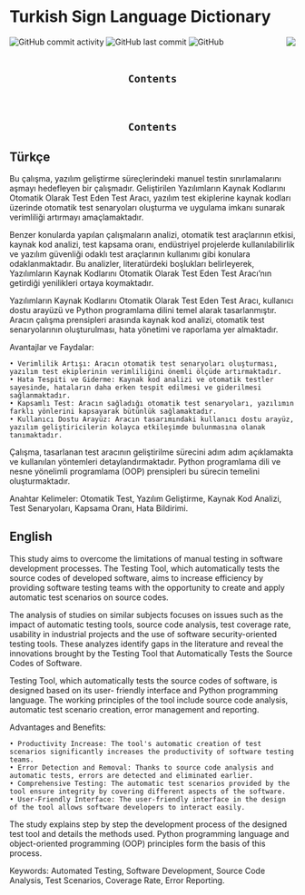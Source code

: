 <h1> Turkish Sign Language Dictionary </h1>
<div align="left" width="100%">

<img alt="GitHub commit activity" src="https://img.shields.io/github/commit-activity/w/oncado86/auto_test_tool?label=Commit%20Activity&style=plastic">
<img alt="GitHub last commit" src="https://img.shields.io/github/last-commit/oncado86/auto_test_tool?label=Last%20Commit&style=plastic">
<img alt="GitHub" src="https://img.shields.io/github/license/oncado86/auto_test_tool?label=License&style=plastic">

<img align="right" src="https://visitor-badge.laobi.icu/badge?page_id=oncado86.auto_test_tool&right_color=lightgrey&format=true&left_text=My%20Page%20Visitors">
</div>
<br>
<h2 align="center"><code>Contents</code></h2>

</div>
<br>
<h2 align="center"><code>Contents</code></h2>

## Türkçe
Bu çalışma, yazılım geliştirme süreçlerindeki manuel testin sınırlamalarını aşmayı hedefleyen bir çalışmadır. Geliştirilen Yazılımların Kaynak Kodlarını Otomatik Olarak Test Eden Test Aracı, yazılım test ekiplerine kaynak kodları üzerinde otomatik test senaryoları oluşturma ve uygulama imkanı sunarak verimliliği artırmayı amaçlamaktadır.

Benzer konularda yapılan çalışmaların analizi, otomatik test araçlarının etkisi, kaynak kod analizi, test kapsama oranı, endüstriyel projelerde kullanılabilirlik ve yazılım güvenliği odaklı test araçlarının kullanımı gibi konulara odaklanmaktadır. Bu analizler, literatürdeki boşlukları belirleyerek, Yazılımların Kaynak Kodlarını Otomatik Olarak Test Eden Test Aracı’nın getirdiği
yenilikleri ortaya koymaktadır.

Yazılımların Kaynak Kodlarını Otomatik Olarak Test Eden Test Aracı, kullanıcı dostu arayüzü ve Python programlama dilini temel alarak tasarlanmıştır. Aracın çalışma prensipleri arasında kaynak kod analizi, otomatik test senaryolarının oluşturulması, hata yönetimi ve raporlama yer almaktadır.

Avantajlar ve Faydalar:

    • Verimlilik Artışı: Aracın otomatik test senaryoları oluşturması, yazılım test ekiplerinin verimliliğini önemli ölçüde artırmaktadır.
    • Hata Tespiti ve Giderme: Kaynak kod analizi ve otomatik testler sayesinde, hataların daha erken tespit edilmesi ve giderilmesi sağlanmaktadır.
    • Kapsamlı Test: Aracın sağladığı otomatik test senaryoları, yazılımın farklı yönlerini kapsayarak bütünlük sağlamaktadır.
    • Kullanıcı Dostu Arayüz: Aracın tasarımındaki kullanıcı dostu arayüz, yazılım geliştiricilerin kolayca etkileşimde bulunmasına olanak tanımaktadır.

Çalışma, tasarlanan test aracının geliştirilme sürecini adım adım açıklamakta ve kullanılan yöntemleri detaylandırmaktadır. Python programlama dili ve nesne yönelimli programlama (OOP) prensipleri bu sürecin temelini oluşturmaktadır.

Anahtar Kelimeler: Otomatik Test, Yazılım Geliştirme, Kaynak Kod Analizi, Test Senaryoları, Kapsama Oranı, Hata Bildirimi.

##
## English
This study aims to overcome the limitations of manual testing in software development processes. The Testing Tool, which automatically tests the source codes of developed software, aims to
increase efficiency by providing software testing teams with the opportunity to create and apply automatic test scenarios on source codes.

The analysis of studies on similar subjects focuses on issues such as the impact of automatic testing tools, source code analysis, test coverage rate, usability in industrial projects and the use of software security-oriented testing tools. These analyzes identify gaps in the literature and reveal the innovations brought by the Testing Tool that Automatically Tests the Source Codes of Software.

Testing Tool, which automatically tests the source codes of software, is designed based on its user- friendly interface and Python programming language. The working principles of the tool include source code analysis, automatic test scenario creation, error management and reporting.

Advantages and Benefits:

    • Productivity Increase: The tool's automatic creation of test scenarios significantly increases the productivity of software testing teams.
    • Error Detection and Removal: Thanks to source code analysis and automatic tests, errors are detected and eliminated earlier.
    • Comprehensive Testing: The automatic test scenarios provided by the tool ensure integrity by covering different aspects of the software.
    • User-Friendly Interface: The user-friendly interface in the design of the tool allows software developers to interact easily.

The study explains step by step the development process of the designed test tool and details the methods used. Python programming language and object-oriented programming (OOP) principles form the basis of this process.

Keywords: Automated Testing, Software Development, Source Code Analysis, Test Scenarios, Coverage Rate, Error Reporting.
